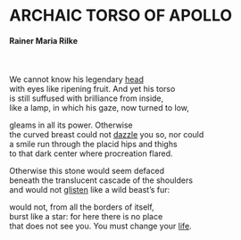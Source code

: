 # ARCHAIC TORSO OF APOLLO
#### Rainer Maria Rilke
<br /><br />
We cannot know his legendary [head](../1) <br />
with eyes like ripening fruit. And yet his torso <br />
is still suffused with brilliance from inside, <br />
like a lamp, in which his gaze, now turned to low, <br />

gleams in all its power. Otherwise <br />
the curved breast could not [dazzle](../3) you so, nor could <br />
a smile run through the placid hips and thighs <br />
to that dark center where procreation flared. <br />

Otherwise this stone would seem defaced <br />
beneath the translucent cascade of the shoulders <br />
and would not [glisten](../4) like a wild beast’s fur: <br />

would not, from all the borders of itself, <br />
burst like a star: for here there is no place <br />
that does not see you. You must change your [life](../2).
